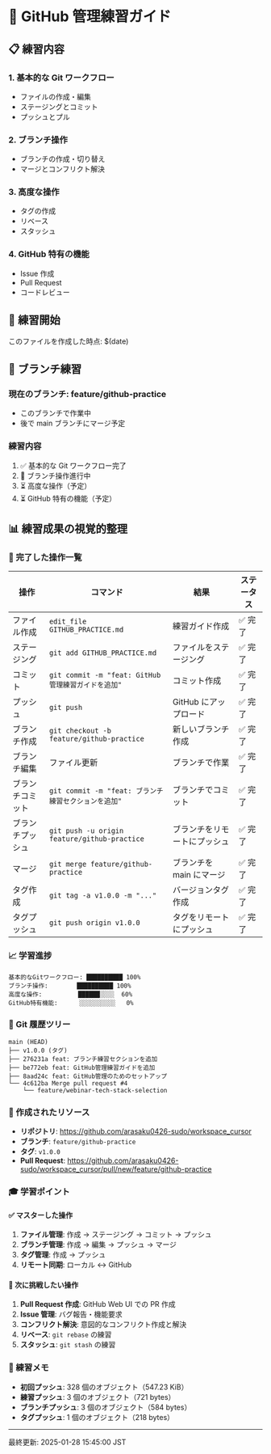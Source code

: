 # 🎯 GitHub 管理練習ガイド

## 📋 練習内容

### 1. 基本的な Git ワークフロー

- ファイルの作成・編集
- ステージングとコミット
- プッシュとプル

### 2. ブランチ操作

- ブランチの作成・切り替え
- マージとコンフリクト解決

### 3. 高度な操作

- タグの作成
- リベース
- スタッシュ

### 4. GitHub 特有の機能

- Issue 作成
- Pull Request
- コードレビュー

## 🚀 練習開始

このファイルを作成した時点: $(date)

## 🌿 ブランチ練習

### 現在のブランチ: feature/github-practice

- このブランチで作業中
- 後で main ブランチにマージ予定

### 練習内容

1. ✅ 基本的な Git ワークフロー完了
2. 🔄 ブランチ操作進行中
3. ⏳ 高度な操作（予定）
4. ⏳ GitHub 特有の機能（予定）

## 📊 練習成果の視覚的整理

### 🎯 完了した操作一覧

| 操作             | コマンド                                             | 結果                         | ステータス |
| ---------------- | ---------------------------------------------------- | ---------------------------- | ---------- |
| ファイル作成     | `edit_file GITHUB_PRACTICE.md`                       | 練習ガイド作成               | ✅ 完了    |
| ステージング     | `git add GITHUB_PRACTICE.md`                         | ファイルをステージング       | ✅ 完了    |
| コミット         | `git commit -m "feat: GitHub管理練習ガイドを追加"`   | コミット作成                 | ✅ 完了    |
| プッシュ         | `git push`                                           | GitHub にアップロード        | ✅ 完了    |
| ブランチ作成     | `git checkout -b feature/github-practice`            | 新しいブランチ作成           | ✅ 完了    |
| ブランチ編集     | ファイル更新                                         | ブランチで作業               | ✅ 完了    |
| ブランチコミット | `git commit -m "feat: ブランチ練習セクションを追加"` | ブランチでコミット           | ✅ 完了    |
| ブランチプッシュ | `git push -u origin feature/github-practice`         | ブランチをリモートにプッシュ | ✅ 完了    |
| マージ           | `git merge feature/github-practice`                  | ブランチを main にマージ     | ✅ 完了    |
| タグ作成         | `git tag -a v1.0.0 -m "..."`                         | バージョンタグ作成           | ✅ 完了    |
| タグプッシュ     | `git push origin v1.0.0`                             | タグをリモートにプッシュ     | ✅ 完了    |

### 📈 学習進捗

```
基本的なGitワークフロー: ██████████ 100%
ブランチ操作:        ██████████ 100%
高度な操作:          ██████░░░░  60%
GitHub特有機能:      ░░░░░░░░░░   0%
```

### 🌳 Git 履歴ツリー

```
main (HEAD)
├── v1.0.0 (タグ)
├── 276231a feat: ブランチ練習セクションを追加
├── be772eb feat: GitHub管理練習ガイドを追加
├── 8aad24c feat: GitHub管理のためのセットアップ
└── 4c612ba Merge pull request #4
    └── feature/webinar-tech-stack-selection
```

### 🔗 作成されたリソース

- **リポジトリ**: https://github.com/arasaku0426-sudo/workspace_cursor
- **ブランチ**: `feature/github-practice`
- **タグ**: `v1.0.0`
- **Pull Request**: https://github.com/arasaku0426-sudo/workspace_cursor/pull/new/feature/github-practice

### 🎓 学習ポイント

#### ✅ マスターした操作

1. **ファイル管理**: 作成 → ステージング → コミット → プッシュ
2. **ブランチ管理**: 作成 → 編集 → プッシュ → マージ
3. **タグ管理**: 作成 → プッシュ
4. **リモート同期**: ローカル ↔ GitHub

#### 🔄 次に挑戦したい操作

1. **Pull Request 作成**: GitHub Web UI での PR 作成
2. **Issue 管理**: バグ報告・機能要求
3. **コンフリクト解決**: 意図的なコンフリクト作成と解決
4. **リベース**: `git rebase` の練習
5. **スタッシュ**: `git stash` の練習

### 📝 練習メモ

- **初回プッシュ**: 328 個のオブジェクト（547.23 KiB）
- **練習プッシュ**: 3 個のオブジェクト（721 bytes）
- **ブランチプッシュ**: 3 個のオブジェクト（584 bytes）
- **タグプッシュ**: 1 個のオブジェクト（218 bytes）

---

最終更新: 2025-01-28 15:45:00 JST
